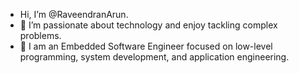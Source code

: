 - Hi, I’m @RaveendranArun.
- 👀 I’m passionate about technology and enjoy tackling complex problems.
- 🌱 I am an Embedded Software Engineer focused on low-level programming, system development, and application engineering.
<!---
RaveendranArun/RaveendranArun is a ✨ special ✨ repository because its `README.md` (this file) appears on your GitHub profile.
You can click the Preview link to take a look at your changes.
--->

